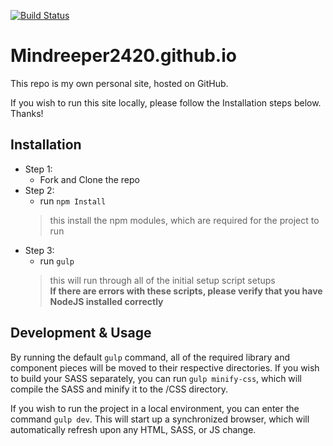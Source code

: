 [![Build Status](https://travis-ci.org/mindreeper2420/mindreeper2420.github.io.svg?branch=master)](https://travis-ci.org/mindreeper2420/mindreeper2420.github.io)

# Mindreeper2420.github.io
This repo is my own personal site, hosted on GitHub.

If you wish to run this site locally, please follow the Installation steps below. Thanks!

## Installation
* Step 1:
  - Fork and Clone the repo
* Step 2:
  - run `npm Install`
  <blockquote>
    this install the npm modules, which are required for the project to run
  </blockquote>
* Step 3:
  - run `gulp`
  <blockquote>
    this will run through all of the initial setup script setups<br />
    <strong>If there are errors with these scripts, please verify that you have NodeJS installed correctly</strong>
  </blockquote>

## Development &amp; Usage
 By running the default `gulp` command, all of the required library and component pieces will be moved to their respective directories. If you wish to build your SASS separately, you can run `gulp minify-css`, which will compile the SASS and minify it to the /CSS directory.

 If you wish to run the project in a local environment, you can enter the command `gulp dev`. This will start up a synchronized browser, which will automatically refresh upon any HTML, SASS, or JS change.
